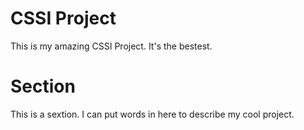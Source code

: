 # CSSI Project

This is my amazing CSSI Project. It's the bestest.

# Section

This is a sextion. I can put words in here to describe my cool project.
